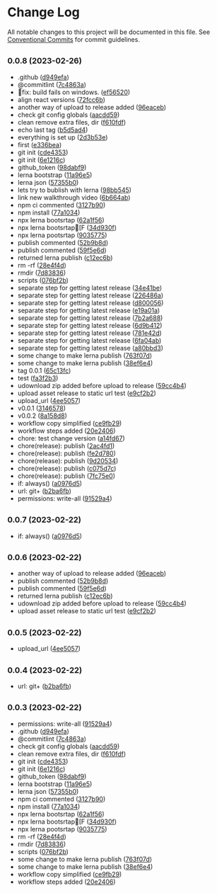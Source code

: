 # Change Log

All notable changes to this project will be documented in this file.
See [Conventional Commits](https://conventionalcommits.org) for commit guidelines.

## <small>0.0.8 (2023-02-26)</small>

* .github ([d949efa](https://github.com/agbp/lerna-getting-started-example--copy-/commit/d949efa))
* @commitlint ([7c4863a](https://github.com/agbp/lerna-getting-started-example--copy-/commit/7c4863a))
* 🔨fix: build fails on windows. ([ef56520](https://github.com/agbp/lerna-getting-started-example--copy-/commit/ef56520))
* align react versions ([72fcc6b](https://github.com/agbp/lerna-getting-started-example--copy-/commit/72fcc6b))
* another way of upload to release added ([96eaceb](https://github.com/agbp/lerna-getting-started-example--copy-/commit/96eaceb))
* check git config globals ([aacdd59](https://github.com/agbp/lerna-getting-started-example--copy-/commit/aacdd59))
* clean remove extra files, dir ([f610fdf](https://github.com/agbp/lerna-getting-started-example--copy-/commit/f610fdf))
* echo last tag ([b5d5ad4](https://github.com/agbp/lerna-getting-started-example--copy-/commit/b5d5ad4))
* everything is set up ([2d3b53e](https://github.com/agbp/lerna-getting-started-example--copy-/commit/2d3b53e))
* first ([e336bea](https://github.com/agbp/lerna-getting-started-example--copy-/commit/e336bea))
* git init ([cde4353](https://github.com/agbp/lerna-getting-started-example--copy-/commit/cde4353))
* git init ([6e1216c](https://github.com/agbp/lerna-getting-started-example--copy-/commit/6e1216c))
* github_token ([98dabf9](https://github.com/agbp/lerna-getting-started-example--copy-/commit/98dabf9))
* lerna bootstrap ([11a96e5](https://github.com/agbp/lerna-getting-started-example--copy-/commit/11a96e5))
* lerna json ([57355b0](https://github.com/agbp/lerna-getting-started-example--copy-/commit/57355b0))
* lets try to bublish with lerna ([98bb545](https://github.com/agbp/lerna-getting-started-example--copy-/commit/98bb545))
* link new walkthrough video ([6b664ab](https://github.com/agbp/lerna-getting-started-example--copy-/commit/6b664ab))
* npm ci commented ([3127b90](https://github.com/agbp/lerna-getting-started-example--copy-/commit/3127b90))
* npm install ([77a1034](https://github.com/agbp/lerna-getting-started-example--copy-/commit/77a1034))
* npx lerna bootsrtap ([62a1f56](https://github.com/agbp/lerna-getting-started-example--copy-/commit/62a1f56))
* npx lerna bootsrtap[F ([34d930f](https://github.com/agbp/lerna-getting-started-example--copy-/commit/34d930f))
* npx lerna pootsrtap ([9035775](https://github.com/agbp/lerna-getting-started-example--copy-/commit/9035775))
* publish commented ([52b9b8d](https://github.com/agbp/lerna-getting-started-example--copy-/commit/52b9b8d))
* publish commented ([59f5e6d](https://github.com/agbp/lerna-getting-started-example--copy-/commit/59f5e6d))
* returned lerna publish ([c12ec6b](https://github.com/agbp/lerna-getting-started-example--copy-/commit/c12ec6b))
* rm -rf ([28e4f4d](https://github.com/agbp/lerna-getting-started-example--copy-/commit/28e4f4d))
* rmdir ([7d83836](https://github.com/agbp/lerna-getting-started-example--copy-/commit/7d83836))
* scripts ([076bf2b](https://github.com/agbp/lerna-getting-started-example--copy-/commit/076bf2b))
* separate step for getting latest release ([34e41be](https://github.com/agbp/lerna-getting-started-example--copy-/commit/34e41be))
* separate step for getting latest release ([226486a](https://github.com/agbp/lerna-getting-started-example--copy-/commit/226486a))
* separate step for getting latest release ([d800056](https://github.com/agbp/lerna-getting-started-example--copy-/commit/d800056))
* separate step for getting latest release ([e19a01a](https://github.com/agbp/lerna-getting-started-example--copy-/commit/e19a01a))
* separate step for getting latest release ([7b2a688](https://github.com/agbp/lerna-getting-started-example--copy-/commit/7b2a688))
* separate step for getting latest release ([6d9b412](https://github.com/agbp/lerna-getting-started-example--copy-/commit/6d9b412))
* separate step for getting latest release ([781e42d](https://github.com/agbp/lerna-getting-started-example--copy-/commit/781e42d))
* separate step for getting latest release ([6fa04ab](https://github.com/agbp/lerna-getting-started-example--copy-/commit/6fa04ab))
* separate step for getting latest release ([a80bbd3](https://github.com/agbp/lerna-getting-started-example--copy-/commit/a80bbd3))
* some change to make lerna publish ([763f07d](https://github.com/agbp/lerna-getting-started-example--copy-/commit/763f07d))
* some change to make lerna publish ([38ef6e4](https://github.com/agbp/lerna-getting-started-example--copy-/commit/38ef6e4))
* tag 0.0.1 ([65c13fc](https://github.com/agbp/lerna-getting-started-example--copy-/commit/65c13fc))
* test ([fa3f2b3](https://github.com/agbp/lerna-getting-started-example--copy-/commit/fa3f2b3))
* udownload zip added before upload to release ([59cc4b4](https://github.com/agbp/lerna-getting-started-example--copy-/commit/59cc4b4))
* upload asset release to static url test ([e9cf2b2](https://github.com/agbp/lerna-getting-started-example--copy-/commit/e9cf2b2))
* upload_url ([4ee5057](https://github.com/agbp/lerna-getting-started-example--copy-/commit/4ee5057))
* v0.0.1 ([3146578](https://github.com/agbp/lerna-getting-started-example--copy-/commit/3146578))
* v0.0.2 ([8a158d8](https://github.com/agbp/lerna-getting-started-example--copy-/commit/8a158d8))
* workflow copy simplified ([ce9fb29](https://github.com/agbp/lerna-getting-started-example--copy-/commit/ce9fb29))
* workflow steps added ([20e2406](https://github.com/agbp/lerna-getting-started-example--copy-/commit/20e2406))
* chore: test change version ([a14fd67](https://github.com/agbp/lerna-getting-started-example--copy-/commit/a14fd67))
* chore(release): publish ([2ac4fd1](https://github.com/agbp/lerna-getting-started-example--copy-/commit/2ac4fd1))
* chore(release): publish ([fe2d780](https://github.com/agbp/lerna-getting-started-example--copy-/commit/fe2d780))
* chore(release): publish ([9d20534](https://github.com/agbp/lerna-getting-started-example--copy-/commit/9d20534))
* chore(release): publish ([c075d7c](https://github.com/agbp/lerna-getting-started-example--copy-/commit/c075d7c))
* chore(release): publish ([7fc75e0](https://github.com/agbp/lerna-getting-started-example--copy-/commit/7fc75e0))
* if: always() ([a0976d5](https://github.com/agbp/lerna-getting-started-example--copy-/commit/a0976d5))
* url: git+ ([b2ba6fb](https://github.com/agbp/lerna-getting-started-example--copy-/commit/b2ba6fb))
* permissions: write-all ([91529a4](https://github.com/agbp/lerna-getting-started-example--copy-/commit/91529a4))





## <small>0.0.7 (2023-02-22)</small>

* if: always() ([a0976d5](https://github.com/agbp/lerna-getting-started-example--copy-/commit/a0976d5))





## <small>0.0.6 (2023-02-22)</small>

* another way of upload to release added ([96eaceb](https://github.com/agbp/lerna-getting-started-example--copy-/commit/96eaceb))
* publish commented ([52b9b8d](https://github.com/agbp/lerna-getting-started-example--copy-/commit/52b9b8d))
* publish commented ([59f5e6d](https://github.com/agbp/lerna-getting-started-example--copy-/commit/59f5e6d))
* returned lerna publish ([c12ec6b](https://github.com/agbp/lerna-getting-started-example--copy-/commit/c12ec6b))
* udownload zip added before upload to release ([59cc4b4](https://github.com/agbp/lerna-getting-started-example--copy-/commit/59cc4b4))
* upload asset release to static url test ([e9cf2b2](https://github.com/agbp/lerna-getting-started-example--copy-/commit/e9cf2b2))





## <small>0.0.5 (2023-02-22)</small>

* upload_url ([4ee5057](https://github.com/agbp/lerna-getting-started-example--copy-/commit/4ee5057))





## <small>0.0.4 (2023-02-22)</small>

* url: git+ ([b2ba6fb](https://github.com/agbp/lerna-getting-started-example--copy-/commit/b2ba6fb))





## <small>0.0.3 (2023-02-22)</small>

* permissions: write-all ([91529a4](https://github.com/agbp/lerna-getting-started-example--copy-/commit/91529a4))
* .github ([d949efa](https://github.com/agbp/lerna-getting-started-example--copy-/commit/d949efa))
* @commitlint ([7c4863a](https://github.com/agbp/lerna-getting-started-example--copy-/commit/7c4863a))
* check git config globals ([aacdd59](https://github.com/agbp/lerna-getting-started-example--copy-/commit/aacdd59))
* clean remove extra files, dir ([f610fdf](https://github.com/agbp/lerna-getting-started-example--copy-/commit/f610fdf))
* git init ([cde4353](https://github.com/agbp/lerna-getting-started-example--copy-/commit/cde4353))
* git init ([6e1216c](https://github.com/agbp/lerna-getting-started-example--copy-/commit/6e1216c))
* github_token ([98dabf9](https://github.com/agbp/lerna-getting-started-example--copy-/commit/98dabf9))
* lerna bootstrap ([11a96e5](https://github.com/agbp/lerna-getting-started-example--copy-/commit/11a96e5))
* lerna json ([57355b0](https://github.com/agbp/lerna-getting-started-example--copy-/commit/57355b0))
* npm ci commented ([3127b90](https://github.com/agbp/lerna-getting-started-example--copy-/commit/3127b90))
* npm install ([77a1034](https://github.com/agbp/lerna-getting-started-example--copy-/commit/77a1034))
* npx lerna bootsrtap ([62a1f56](https://github.com/agbp/lerna-getting-started-example--copy-/commit/62a1f56))
* npx lerna bootsrtap[F ([34d930f](https://github.com/agbp/lerna-getting-started-example--copy-/commit/34d930f))
* npx lerna pootsrtap ([9035775](https://github.com/agbp/lerna-getting-started-example--copy-/commit/9035775))
* rm -rf ([28e4f4d](https://github.com/agbp/lerna-getting-started-example--copy-/commit/28e4f4d))
* rmdir ([7d83836](https://github.com/agbp/lerna-getting-started-example--copy-/commit/7d83836))
* scripts ([076bf2b](https://github.com/agbp/lerna-getting-started-example--copy-/commit/076bf2b))
* some change to make lerna publish ([763f07d](https://github.com/agbp/lerna-getting-started-example--copy-/commit/763f07d))
* some change to make lerna publish ([38ef6e4](https://github.com/agbp/lerna-getting-started-example--copy-/commit/38ef6e4))
* workflow copy simplified ([ce9fb29](https://github.com/agbp/lerna-getting-started-example--copy-/commit/ce9fb29))
* workflow steps added ([20e2406](https://github.com/agbp/lerna-getting-started-example--copy-/commit/20e2406))
